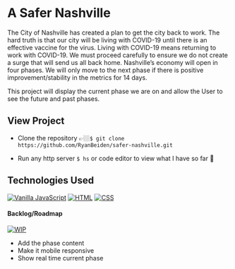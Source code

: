 # A Safer Nashville

The City of Nashville has created a plan to get the city back to work.
The hard truth is that our city will be living with COVID-19 until there is an effective vaccine for the virus.
Living with COVID-19 means returning to work with COVID-19.
We must proceed carefully to ensure we do not create a surge that will send us all back home.
Nashville’s economy will open in four phases. We will only move to the next phase if there is positive
improvement/stability in the metrics for 14 days.

This project will display the current phase we are on and allow the User to see the future and past phases.

## View Project
- Clone the repository 👉🏼`$ git clone https://github.com/RyanBeiden/safer-nashville.git`

- Run any http server `$ hs` or code editor to view what I have so far 👀

## Technologies Used
[![Vanilla JavaScript](https://img.shields.io/badge/-Vanilla%20JavaScript-2c9fcc?style=flat-square)](#) [![HTML](https://img.shields.io/badge/-HTML-2c9fcc?style=flat-square)](#) [![CSS](https://img.shields.io/badge/-CSS-2c9fcc?style=flat-square)](#)

#### Backlog/Roadmap
[![WIP](https://img.shields.io/badge/-Work%20In%20Progress-orange?style=flat-square)](#)
- Add the phase content
- Make it mobile responsive
- Show real time current phase
